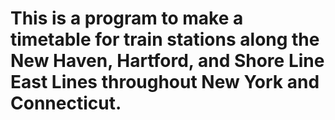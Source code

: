 # This is a program to make a timetable for train stations along the New Haven, Hartford, and Shore Line East Lines throughout New York and Connecticut.


